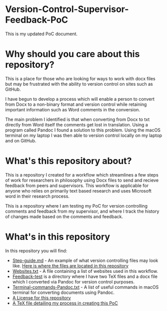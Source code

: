 # Version-Control-Supervisor-Feedback-PoC
This is my updated PoC document.

# Why should you care about this repository?

This is a place for those who are looking for ways to work with docx files but may be frustrated with the ability to version control on sites such as GitHub.

I have begun to develop a process which will enable a person to convert from Docx to a non-binary format and version control while retaining important information such as Word comments in the conversion.

The main problem I identified is that when converting from Docx to txt directly from Word itself the comments get lost in translation. Using a program called Pandoc I found a solution to this problem. Using the macOS terminal on my laptop I was then able to version control locally on my laptop and on GitHub.

# What's this repository about?
This is a repository I created for a workflow which streamlines a few steps of work for researchers in philosophy using Docx files to send and recieve feedback from peers and supervisors. This workflow is applicable for anyone who relies on primarily text based research and uses Microsoft word in their research process.

This is a repository where I am testing my PoC for version controlling comments and feedback from my supervisor, and
where I track the history of changes made based on the comments and feedback.

# What's in this repository

In this repository you will find:

- [Step-guide.md](https://github.com/MQ-FOAR705/Version-Control-Supervisor-Feedback-PoC/blob/master/Step-guide.md) - An example of what version controlling files may look like. [Here is where the files are located in this repository](https://github.com/MQ-FOAR705/Version-Control-Supervisor-Feedback-PoC/tree/master/PoC-final)
- [Websites.txt](https://github.com/MQ-FOAR705/Version-Control-Supervisor-Feedback-PoC/blob/master/Websites.txt) - A file containing a list of websites used in this workflow.
- [Feedback-test](https://github.com/MQ-FOAR705/Version-Control-Supervisor-Feedback-PoC/tree/master/Feedback-test) is a directory where I have two TeX files and a docx file which I converted via Pandoc for version control purposes.
- [Terminal-commands-Pandoc.txt](https://github.com/MQ-FOAR705/Version-Control-Supervisor-Feedback-PoC/blob/master/Terminal-commands-Pandoc.txt) - A list of useful commands in macOS terminal for converting documents using Pandoc.
- [A License for this repository](https://github.com/MQ-FOAR705/Version-Control-Supervisor-Feedback-PoC/blob/master/LICENSE)
- [A TeX file detailing my process in creating this PoC](https://github.com/MQ-FOAR705/Version-Control-Supervisor-Feedback-PoC/blob/master/main.tex)
